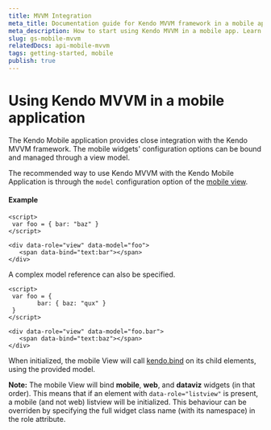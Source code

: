 ```yaml
---
title: MVVM Integration
meta_title: Documentation guide for Kendo MVVM framework in a mobile application
meta_description: How to start using Kendo MVVM in a mobile app. Learn how to bind the mobile widget's configuration options and manage them through a view model.
slug: gs-mobile-mvvm
relatedDocs: api-mobile-mvvm
tags: getting-started, mobile
publish: true
---
```


# Using Kendo MVVM in a mobile application

The Kendo Mobile application provides close integration with the Kendo MVVM framework. The mobile widgets' configuration options can be bound and managed through a view model.

The recommended way to use Kendo MVVM with the Kendo Mobile Application is through the `model` configuration option of the [mobile view](/kendo-ui/api/mobile/view#configuration).

#### Example

    <script>
     var foo = { bar: "baz" }
    </script>

    <div data-role="view" data-model="foo">
       <span data-bind="text:bar"></span>
    </div>

A complex model reference can also be specified.

    <script>
     var foo = {
            bar: { baz: "qux" }
     }
    </script>

    <div data-role="view" data-model="foo.bar">
       <span data-bind="text:baz"></span>
    </div>

When initialized, the mobile View will call [kendo.bind](/kendo-ui/framework/mvvm/overview) on its child elements, using the provided model.

**Note:** The mobile View will bind **mobile**, **web**, and **dataviz** widgets (in that order).
This means that if an element with `data-role="listview"` is present, a mobile (and not web) listview will be initialized.
This behaviour can be overriden by specifying the full widget class name (with its namespace) in the role attribute.

